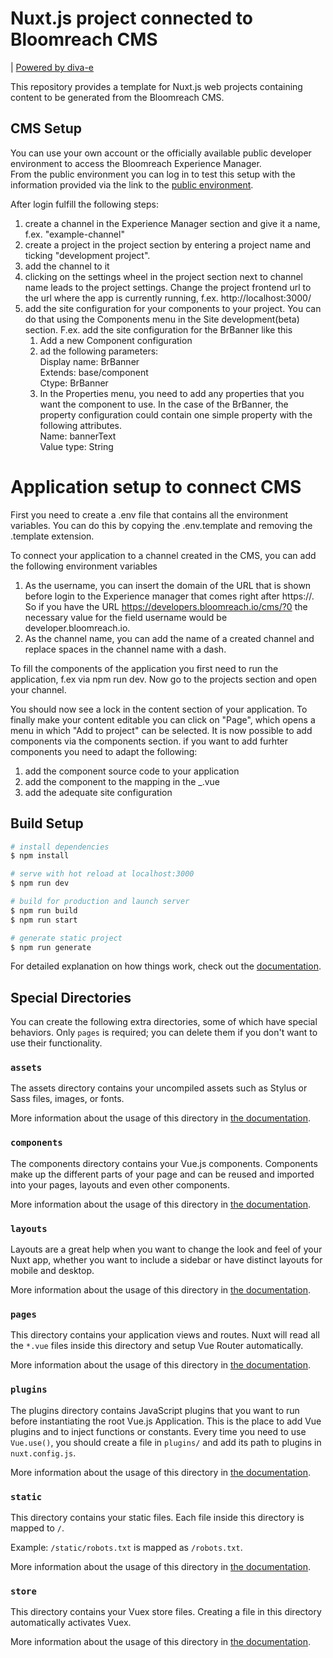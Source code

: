# Nuxt.js project connected to Bloomreach CMS
| [Powered by diva-e](https://www.diva-e.com)

This repository provides a template for Nuxt.js web projects containing content to be generated from the Bloomreach CMS.

## CMS Setup
You can use your own account or the officially available public developer environment to access the Bloomreach Experience Manager.  
From the public environment you can log in to test this setup with the information provided via the link to the [public environment](https://documentation.bloomreach.com/content/docs/log-in-to-the-developer-environment).

After login fulfill the following steps:  
1. create a channel in the Experience Manager section and give it a name, f.ex. "example-channel"
2. create a project in the project section by entering a project name and ticking "development project".
3. add the channel to it
4. clicking on the settings wheel in the project section next to channel name leads to the project settings. Change the project frontend url to the url where the app is currently running, f.ex. http://localhost:3000/
5. add the site configuration for your components to your project. You can do that using the Components menu in the Site development(beta) section. F.ex. add the site configuration for the BrBanner like this  
   1. Add a new Component configuration
   2. ad the following parameters:  
   Display name: BrBanner  
   Extends: base/component  
   Ctype: BrBanner
   3. In the Properties menu, you need to add any properties that you want the component to use. In the case of the BrBanner, the property configuration could contain one simple property with the following attributes.  
      Name: bannerText  
      Value type: String

# Application setup to connect CMS
First you need to create a .env file that contains all the environment variables. You can do this by copying the .env.template and removing the .template extension.  

To connect your application to a channel created in the CMS, you can add the following environment variables 
1. As the username, you can insert the domain of the URL that is shown before login to the Experience manager that comes right after https://.
   So if you have the URL https://developers.bloomreach.io/cms/?0 the necessary value for the field username would be developer.bloomreach.io.
2. As the channel name, you can add the name of a created channel and replace spaces in the channel name with a dash.

To fill the components of the application you first need to run the application, f.ex via npm run dev.
Now go to the projects section and open your channel.

You should now see a lock in the content section of your application. To finally make your content editable you can click on "Page", which opens a menu in which "Add to project" can be selected.
It is now possible to add components via the components section. if you want to add furhter components you need to adapt the following: 
1. add the component source code to your application
2. add the component to the mapping in the _.vue
3. add the adequate site configuration

## Build Setup

```bash
# install dependencies
$ npm install

# serve with hot reload at localhost:3000
$ npm run dev

# build for production and launch server
$ npm run build
$ npm run start

# generate static project
$ npm run generate
```

For detailed explanation on how things work, check out the [documentation](https://nuxtjs.org).

## Special Directories

You can create the following extra directories, some of which have special behaviors. Only `pages` is required; you can delete them if you don't want to use their functionality.

### `assets`

The assets directory contains your uncompiled assets such as Stylus or Sass files, images, or fonts.

More information about the usage of this directory in [the documentation](https://nuxtjs.org/docs/2.x/directory-structure/assets).

### `components`

The components directory contains your Vue.js components. Components make up the different parts of your page and can be reused and imported into your pages, layouts and even other components.

More information about the usage of this directory in [the documentation](https://nuxtjs.org/docs/2.x/directory-structure/components).

### `layouts`

Layouts are a great help when you want to change the look and feel of your Nuxt app, whether you want to include a sidebar or have distinct layouts for mobile and desktop.

More information about the usage of this directory in [the documentation](https://nuxtjs.org/docs/2.x/directory-structure/layouts).


### `pages`

This directory contains your application views and routes. Nuxt will read all the `*.vue` files inside this directory and setup Vue Router automatically.

More information about the usage of this directory in [the documentation](https://nuxtjs.org/docs/2.x/get-started/routing).

### `plugins`

The plugins directory contains JavaScript plugins that you want to run before instantiating the root Vue.js Application. This is the place to add Vue plugins and to inject functions or constants. Every time you need to use `Vue.use()`, you should create a file in `plugins/` and add its path to plugins in `nuxt.config.js`.

More information about the usage of this directory in [the documentation](https://nuxtjs.org/docs/2.x/directory-structure/plugins).

### `static`

This directory contains your static files. Each file inside this directory is mapped to `/`.

Example: `/static/robots.txt` is mapped as `/robots.txt`.

More information about the usage of this directory in [the documentation](https://nuxtjs.org/docs/2.x/directory-structure/static).

### `store`

This directory contains your Vuex store files. Creating a file in this directory automatically activates Vuex.

More information about the usage of this directory in [the documentation](https://nuxtjs.org/docs/2.x/directory-structure/store).
